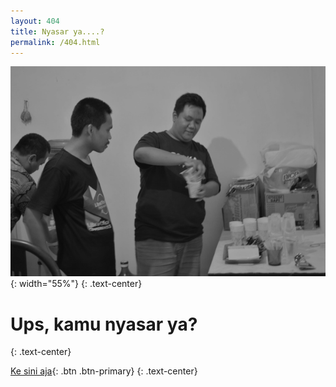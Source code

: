 ```yaml
---
layout: 404
title: Nyasar ya....?
permalink: /404.html
---
```


![](/img/page/404.jpg){: width="55%"}
{: .text-center}

# Ups, kamu nyasar ya?
{: .text-center}

[Ke sini aja](/){: .btn .btn-primary}
{: .text-center}
